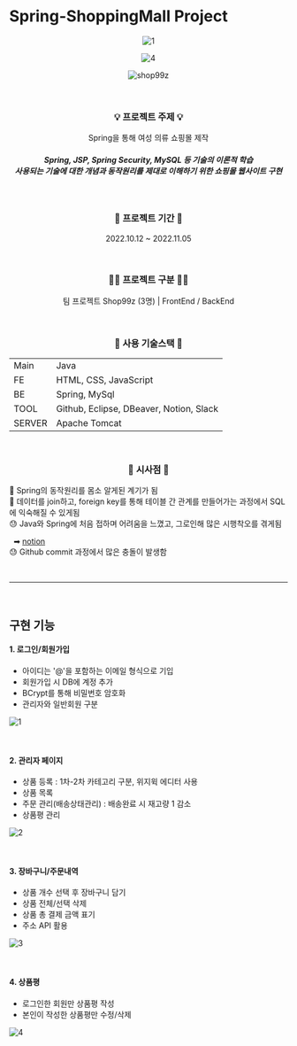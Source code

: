 # Spring-ShoppingMall Project

<div align="center">

![1](https://user-images.githubusercontent.com/126320580/223390212-9aff849d-ebf2-4eca-b6a4-32bb1648d211.png)

![4](https://user-images.githubusercontent.com/126320580/223402701-d1e6deab-8a4c-4200-b84f-aad971c62db1.png)

![shop99z](https://user-images.githubusercontent.com/126320580/223616903-0d5abf6a-b014-4555-82d3-c8e5003993e9.png)

&nbsp;

<h3>💡 프로젝트 주제 💡</h3>
<p>Spring을 통해 여성 의류 쇼핑몰 제작</p>
<h5>Spring, JSP, Spring Security, MySQL 등 기술의 이론적 학습<br/>
사용되는 기술에 대한 개념과 동작원리를 제대로 이해하기 위한 쇼핑몰 웹사이트 구현</h5>

&nbsp;

<h3>📆 프로젝트 기간 📆</h3>
<p>2022.10.12 ~ 2022.11.05</p>

&nbsp;

<h3>🧑‍💻 프로젝트 구분 🧑‍💻</h3>
<p>팀 프로젝트 Shop99z (3명) | <span>FrontEnd / BackEnd</p>

&nbsp;

<h3>🔧 사용 기술스택 🔧</h2>
<table>
    <tr>
        <td>Main</td>
        <td>Java</td>
    </tr>
    <tr>
        <td>FE</td>
        <td>HTML, CSS, JavaScript</td>
    </tr>
    <tr>
        <td>BE</td>
        <td>Spring, MySql</td>
    </tr>
    <tr>
        <td>TOOL</td>
        <td>Github, Eclipse, DBeaver, Notion, Slack</td>
    </tr>
    <tr>
        <td>SERVER</td>
        <td>Apache Tomcat</td>
    </tr>
</table>

&nbsp;

<h3>📝 시사점 📝</h2>
</div>
🙂 Spring의 동작원리를 몸소 알게된 계기가 됨<br/>
🙂 데이터를 join하고, foreign key를 통해 테이블 간 관계를 만들어가는 과정에서 SQL에 익숙해질 수 있게됨<br/>
😓 Java와 Spring에 처음 접하며 어려움을 느꼈고, 그로인해 많은 시행착오를 겪게됨

&nbsp; ➡ [notion](https://tree-pram-38c.notion.site/shop99z-Error-9701c02a4c524a86b70809eb2d7eb1a5)<br/>
😓 Github commit 과정에서 많은 충돌이 발생함<br/>

&nbsp;

---

&nbsp;

## 구현 기능

#### 1. 로그인/회원가입

- 아이디는 '@'을 포함하는 이메일 형식으로 기입
- 회원가입 시 DB에 계정 추가
- BCrypt를 통해 비밀번호 암호화
- 관리자와 일반회원 구분

![1](https://user-images.githubusercontent.com/126320580/223614885-137a888e-9464-4b01-8eff-8177edd4dd3f.jpg)

&nbsp;
&nbsp;

#### 2. 관리자 페이지

- 상품 등록 : 1차-2차 카테고리 구분, 위지윅 에디터 사용
- 상품 목록
- 주문 관리(배송상태관리) : 배송완료 시 재고량 1 감소
- 상품평 관리

![2](https://user-images.githubusercontent.com/126320580/223614943-ace1a66f-311c-47de-908c-fec81db9e247.jpg)

&nbsp;
&nbsp;

#### 3. 장바구니/주문내역

- 상품 개수 선택 후 장바구니 담기
- 상품 전체/선택 삭제
- 상품 총 결제 금액 표기
- 주소 API 활용

![3](https://user-images.githubusercontent.com/126320580/223617628-caf565bb-e95f-4a4c-a77a-d8e606e5a585.jpg)

&nbsp;
&nbsp;

#### 4. 상품평

- 로그인한 회원만 상품평 작성
- 본인이 작성한 상품평만 수정/삭제

![4](https://user-images.githubusercontent.com/126320580/223616083-c631ee0c-c0f9-4ee9-9831-3767aa7500d2.jpg)
